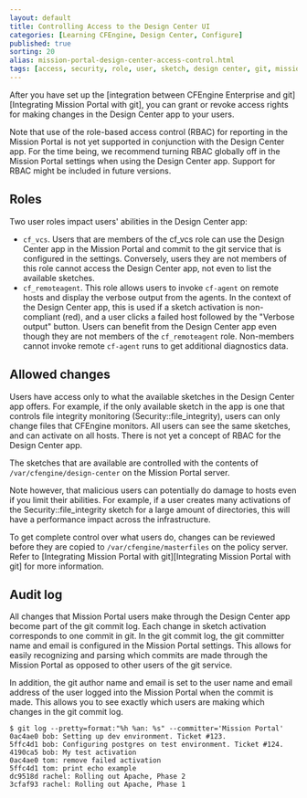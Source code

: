 ```yaml
---
layout: default
title: Controlling Access to the Design Center UI
categories: [Learning CFEngine, Design Center, Configure]
published: true
sorting: 20
alias: mission-portal-design-center-access-control.html
tags: [access, security, role, user, sketch, design center, git, mission portal, enterprise, version control]
---
```


After you have set up the [integration between CFEngine Enterprise and git][Integrating Mission Portal with git],
you can grant or revoke access rights for making changes in the Design 
Center app to your users.

Note that use of the role-based access control (RBAC) for reporting in the Mission Portal
is not yet supported in conjunction with the Design Center app. For the time being, 
we recommend turning RBAC globally off in the Mission Portal settings when using the
Design Center app. Support for RBAC might be included in future versions.


## Roles

Two user roles impact users' abilities in the Design Center app:

* `cf_vcs`. Users that are members of the cf_vcs role can use the Design Center app
in the Mission Portal and commit to the git service that is configured in the settings. Conversely,
users they are not members of this role cannot access the Design Center app, not
even to list the available sketches.
* `cf_remoteagent`. This role allows users to invoke `cf-agent` on remote hosts and display the verbose
output from the agents. In the context of the Design Center app, this is used if a sketch activation
is non-compliant (red), and a user clicks a failed host followed by the "Verbose output" button.
Users can benefit from the Design Center app even though they are not members of the `cf_remoteagent` role.
Non-members cannot invoke remote `cf-agent` runs to get additional diagnostics data.

## Allowed changes

Users have access only to what the available sketches in the Design Center app offers. For example,
if the only available sketch in the app is one that controls file integrity monitoring (Security::file_integrity), 
users can only change files that CFEngine monitors. All users can see the same sketches,
and can activate on all hosts. There is not yet a concept of RBAC for the Design Center app.

The sketches that are available are controlled with the contents of `/var/cfengine/design-center` on the
Mission Portal server.

<!-- Please see (TODO: link to doc for creating new sketches) for more information. -->

Note however, that malicious users can potentially do damage to hosts even if you limit their
abilities. For example, if a user creates many activations of the Security::file_integrity sketch
for a large amount of directories, this will have a performance impact across the infrastructure.

To get complete control over what users do, changes can be reviewed before 
they are copied to `/var/cfengine/masterfiles` on the policy server. Refer 
to [Integrating Mission Portal with git][Integrating Mission Portal with 
git] for more information.


## Audit log

All changes that Mission Portal users make through the Design Center app become part of 
the git commit log. Each change in sketch activation corresponds to one
commit in git. In the git commit log, the git committer name and email is configured
in the Mission Portal settings. This allows for easily recognizing and parsing which commits
are made through the Mission Portal as opposed to other users of the git service.

In addition, the git author name and email is set to the user name and email address of the
user logged into the Mission Portal when the commit is made. This allows you to see exactly
which users are making which changes in the git commit log.

````
$ git log --pretty=format:"%h %an: %s" --committer='Mission Portal'
0ac4ae0 bob: Setting up dev environment. Ticket #123.
5ffc4d1 bob: Configuring postgres on test environment. Ticket #124.
4190ca5 bob: My test activation
0ac4ae0 tom: remove failed activation
5ffc4d1 tom: print echo example
dc9518d rachel: Rolling out Apache, Phase 2
3cfaf93 rachel: Rolling out Apache, Phase 1
````